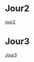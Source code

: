 # Jour2
[jour2](https://github.com/SitrakaResearchAndPOC/RobotFrameworkSelenium/blob/main/jour2.md)

# Jour3
[Jour3](https://github.com/SitrakaResearchAndPOC/RobotFrameworkSelenium/blob/main/jour3.md)
